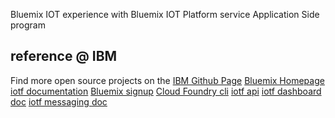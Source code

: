 Bluemix IOT experience with Bluemix IOT Platform service
Application Side program

## reference @ IBM
Find more open source projects on the [IBM Github Page](http://ibm.github.io/)
[Bluemix Homepage](https://bluemix.net)
[iotf documentation](https://console.ng.bluemix.net/catalog/services/internet-of-things-platform/)
[Bluemix signup](https://console.ng.bluemix.net/registration/)
[Cloud Foundry cli](https://github.com/cloudfoundry/cli)
[iotf api](https://developer.ibm.com/iotfoundation/recipes/api-documentation/)
[iotf dashboard doc](https://www.ng.bluemix.net/docs/services/IoT/index.html#iot170)
[iotf messaging doc](https://docs.internetofthings.ibmcloud.com/devices/mqtt.html)
